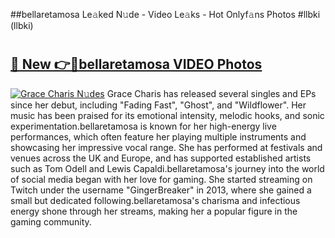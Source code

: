 ##bellaretamosa Le𝚊ked N𝚞de - Video Le𝚊ks - Hot Onlyf𝚊ns Photos #llbki (llbki)

# <h2><a href="https://mediaupload.pro?title=bellaretamosa&ref=9FEB">🔗 New 👉🔴bellaretamosa VIDEO Photos</a></h2>

[![Grace Charis N𝚞des](https://i.imgur.com/rIISA9y.gif)](https://mediaupload.pro?title=bellaretamosa&ref=9FEB)
Grace Charis has released several singles and EPs since her debut, including "Fading Fast", "Ghost", and "Wildflower". Her music has been praised for its emotional intensity, melodic hooks, and sonic experimentation.bellaretamosa is known for her high-energy live performances, which often feature her playing multiple instruments and showcasing her impressive vocal range. She has performed at festivals and venues across the UK and Europe, and has supported established artists such as Tom Odell and Lewis Capaldi.bellaretamosa's journey into the world of social media began with her love for gaming. She started streaming on Twitch under the username "GingerBreaker" in 2013, where she gained a small but dedicated following.bellaretamosa's charisma and infectious energy shone through her streams, making her a popular figure in the gaming community.